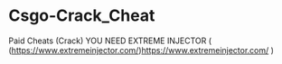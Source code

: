 # Csgo-Crack_Cheat
Paid Cheats (Crack)
YOU NEED EXTREME INJECTOR ( (https://www.extremeinjector.com/)https://www.extremeinjector.com/ )
